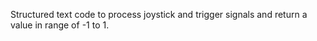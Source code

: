 Structured text code to process joystick and trigger signals and return a value in range of -1 to 1.